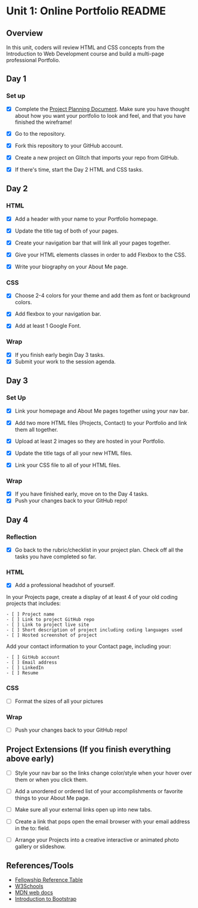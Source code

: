 # Unit 1: Online Portfolio README

## Overview

In this unit, coders will review HTML and CSS concepts from the Introduction to Web Development course and build a multi-page professional Portfolio.

## Day 1

### Set up

- [X] Complete the [Project Planning Document](https://docs.google.com/document/d/19kWZMa_uTM0NtrArYVYxH0ozEx4P4U69hoXMJYVq4vY/edit). Make sure you have thought about how you want your portfolio to look and feel, and that you have finished the wireframe!

- [x] Go to the repository.

- [x] Fork this repository to your GitHub account.

- [x] Create a new project on Glitch that imports your repo from GitHub.

- [x] If there's time, start the Day 2 HTML and CSS tasks.

## Day 2

### HTML

- [x] Add a header with your name to your Portfolio homepage.

- [X] Update the title tag of both of your pages.

- [X] Create your navigation bar that will link all your pages together.

- [x] Give your HTML elements classes in order to add Flexbox to the CSS.

- [x] Write your biography on your About Me page.

### CSS

- [X] Choose 2-4 colors for your theme and add them as font or background colors.

- [x] Add flexbox to your navigation bar.

- [x] Add at least 1 Google Font.

### Wrap

- [X] If you finish early begin Day 3 tasks.
- [X] Submit your work to the session agenda.

## Day 3

### Set Up

- [x] Link your homepage and About Me pages together using your nav bar.

- [x] Add two more HTML files (Projects, Contact) to your Portfolio and link them all together.

- [X] Upload at least 2 images so they are hosted in your Portfolio.

- [X] Update the title tags of all your new HTML files.

- [x] Link your CSS file to all of your HTML files.

### Wrap

- [X] If you have finished early, move on to the Day 4 tasks.
- [X] Push your changes back to your GitHub repo!

## Day 4

### Reflection

- [X] Go back to the rubric/checklist in your project plan. Check off all the tasks you have completed so far.

### HTML

- [X] Add a professional headshot of yourself.

In your Projects page, create a display of at least 4 of your old coding projects that includes:

    - [ ] Project name
    - [ ] Link to project GitHub repo
    - [ ] Link to project live site
    - [ ] Short description of project including coding languages used
    - [ ] Hosted screenshot of project

Add your contact information to your Contact page, including your:

    - [ ] GitHub account
    - [ ] Email address
    - [ ] LinkedIn
    - [ ] Resume

### CSS

- [ ] Format the sizes of all your pictures

### Wrap

- [ ] Push your changes back to your GitHub repo!

## Project Extensions (If you finish everything above early)

- [ ] Style your nav bar so the links change color/style when your hover over them or when you click them.

- [ ] Add a unordered or ordered list of your accomplishments or favorite things to your About Me page.

- [ ] Make sure all your external links open up into new tabs.

- [ ] Create a link that pops open the email browser with your email address in the to: field.

- [ ] Arrange your Projects into a creative interactive or animated photo gallery or slideshow.

## References/Tools

- [Fellowship Reference Table](https://docs.google.com/document/d/1qrY2OC-6S04oOXZlYmXja7lmKBmdApR-HXJkhfd67e8/edit)
- [W3Schools](https://www.w3schools.com/)
- [MDN web docs](https://developer.mozilla.org/en-US/)
- [Introduction to Bootstrap](https://getbootstrap.com/docs/4.1/getting-started/introduction/)
